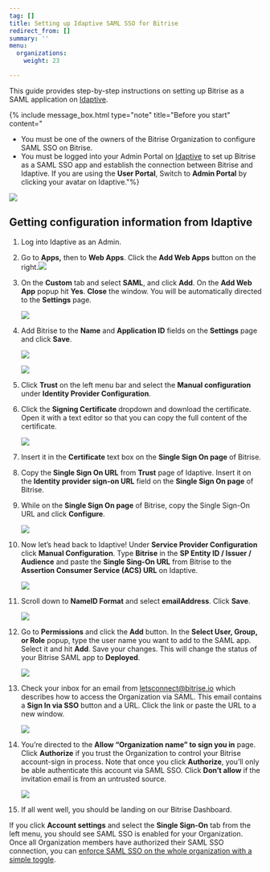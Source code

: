 ```yaml
---
tag: []
title: Setting up Idaptive SAML SSO for Bitrise
redirect_from: []
summary: ''
menu:
  organizations:
    weight: 23

---
```

This guide provides step-by-step instructions on setting up Bitrise as a SAML application on [Idaptive](https://www.idaptive.com/ "https://www.idaptive.com/").

{% include message_box.html type="note" title="Before you start" content="

* You must be one of the owners of the Bitrise Organization to configure SAML SSO on Bitrise.
* You must be logged into your Admin Portal on [Idaptive](https://www.idaptive.com/ "https://www.idaptive.com/") to set up Bitrise as a SAML SSO app and establish the connection between Bitrise and Idaptive. If you are using the **User Portal**, Switch to **Admin Portal** by clicking your avatar on Idaptive."%}

![](/img/step1.jpg)

## Getting configuration information from Idaptive

 1. Log into Idaptive as an Admin.
 2. Go to **Apps,** then to **Web Apps**. Click the **Add Web Apps** button on the right.![](/img/step2.png)
 3. On the **Custom** tab and select **SAML**, and click **Add**. On the **Add Web App** popup hit **Yes**. **Close** the window. You will be automatically directed to the **Settings** page.

    ![](/img/step3.png)
 4. Add Bitrise to the **Name** and **Application ID** fields on the **Settings** page and click **Save**.

    ![](/img/step-name.jpg)

    ![](/img/step4b.jpg)
 5. Click **Trust** on the left menu bar and select the **Manual configuration** under **Identity Provider Configuration**.
 6. Click the **Signing Certificate** dropdown and download the certificate. Open it with a text editor so that you can copy the full content of the certificate.

    ![](/img/download.jpg)
 7. Insert it in the **Certificate** text box on the **Single Sign On page** of Bitrise.
 8. Copy the **Single Sign On URL** from **Trust** page of Idaptive. Insert it on the **Identity provider sign-on URL** field on the **Single Sign On page** of Bitrise.
 9. While on the **Single Sign On page** of Bitrise, copy the Single Sign-On URL and click **Configure**.

    ![](/img/configure-sso.jpg)
10. Now let’s head back to Idaptive! Under **Service Provider Configuration** click **Manual Configuration**. Type **Bitrise** in the **SP Entity ID / Issuer / Audience** and paste the **Single Sing-On URL** from Bitrise to the **Assertion Consumer Service (ACS) URL** on Idaptive.

    ![](/img/manual-config.jpg)
11. Scroll down to **NameID Format** and select **emailAddress**. Click **Save**.

    ![](/img/name-id.jpg)
12. Go to **Permissions** and click the **Add** button. In the **Select User, Group, or Role** popup, type the user name you want to add to the SAML app. Select it and hit **Add**. Save your changes. This will change the status of your Bitrise SAML app to **Deployed**.

    ![](/img/step10.png)
13. Check your inbox for an email from [letsconnect@bitrise.io](mailto:letsconnect@bitrise.io "mailto:letsconnect@bitrise.io") which describes how to access the Organization via SAML. This email contains a **Sign In via SSO** button and a URL. Click the link or paste the URL to a new window.

    ![](/img/saml-invitation-authentication-1.jpg)
14. You’re directed to the **Allow “Organization name” to sign you in** page. Click **Authorize** if you trust the Organization to control your Bitrise account-sign in process. Note that once you click **Authorize**, you’ll only be able authenticate this account via SAML SSO. Click **Don’t allow** if the invitation email is from an untrusted source.

    ![](/img/enable-saml-1.jpg)
15. If all went well, you should be landing on our Bitrise Dashboard.

If you click **Account settings** and select the **Single Sign-On** tab from the left menu, you should see SAML SSO is enabled for your Organization. Once all Organization members have authorized their SAML SSO connection, you can [enforce SAML SSO on the whole organization with a simple toggle](https://devcenter.bitrise.io/team-management/organizations/saml-sso-in-organizations/#enforcing-saml-sso-on-an-organization "https://devcenter.bitrise.io/team-management/organizations/saml-sso-in-organizations/#enforcing-saml-sso-on-an-organization").